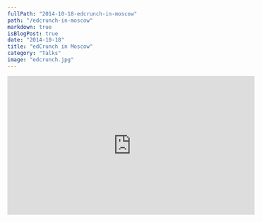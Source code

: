 ```yaml
---
fullPath: "2014-10-18-edcrunch-in-moscow"
path: "/edcrunch-in-moscow"
markdown: true
isBlogPost: true
date: "2014-10-18"
title: "edCrunch in Moscow"
category: "Talks"
image: "edcrunch.jpg"
---
```


<iframe width="560" height="315" src="https://www.youtube.com/embed/T952UorytGs?rel=0" frameborder="0" allowfullscreen></iframe>
